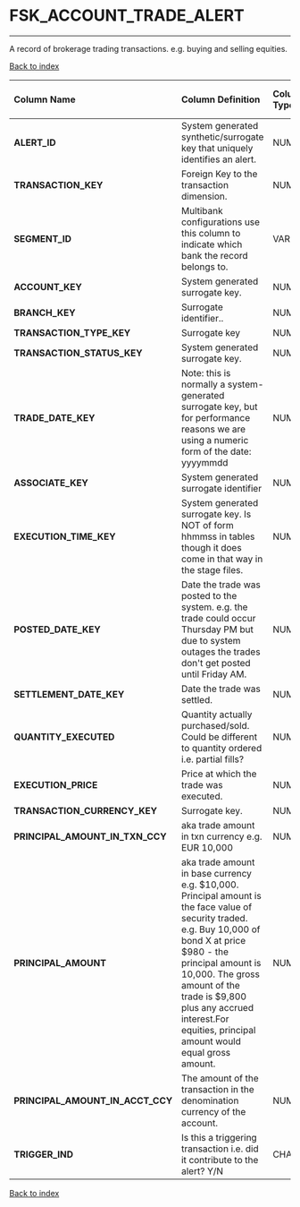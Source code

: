 # FSK_ACCOUNT_TRADE_ALERT

---

A record of brokerage trading transactions.  e.g. buying and selling equities.

[Back to index](./index.md)

| Column Name                      | Column Definition                                                                                                                                                                                                                                                                                              | Column Data Type   | Column Null Option   | PK   | FK   |
|:---------------------------------|:---------------------------------------------------------------------------------------------------------------------------------------------------------------------------------------------------------------------------------------------------------------------------------------------------------------|:-------------------|:---------------------|:-----|:-----|
| **ALERT_ID**                     | System generated synthetic/surrogate key that uniquely identifies an alert.                                                                                                                                                                                                                                    | NUMBER(12)         | Not Null             | Yes  | No   |
| **TRANSACTION_KEY**              | Foreign Key to the transaction dimension.                                                                                                                                                                                                                                                                      | NUMBER(12)         | Not Null             | Yes  | No   |
| **SEGMENT_ID**                   | Multibank configurations use this column to indicate which bank the record belongs to.                                                                                                                                                                                                                         | VARCHAR2(128)      | Not Null             | Yes  | No   |
| **ACCOUNT_KEY**                  | System generated surrogate key.                                                                                                                                                                                                                                                                                | NUMBER(12)         | Not Null             | No   | No   |
| **BRANCH_KEY**                   | Surrogate identifier..                                                                                                                                                                                                                                                                                         | NUMBER(12)         | Null                 | No   | No   |
| **TRANSACTION_TYPE_KEY**         | Surrogate key                                                                                                                                                                                                                                                                                                  | NUMBER(12)         | Null                 | No   | No   |
| **TRANSACTION_STATUS_KEY**       | System generated surrogate key.                                                                                                                                                                                                                                                                                | NUMBER(5)          | Null                 | No   | No   |
| **TRADE_DATE_KEY**               | Note: this is normally a system-generated surrogate key, but for performance reasons we are using a numeric form of the date: yyyymmdd                                                                                                                                                                         | NUMBER(8,0)        | Null                 | No   | No   |
| **ASSOCIATE_KEY**                | System generated surrogate identifier                                                                                                                                                                                                                                                                          | NUMBER(12)         | Null                 | No   | No   |
| **EXECUTION_TIME_KEY**           | System generated surrogate key.  Is NOT of form hhmmss in tables though it does come in that way in the stage files.                                                                                                                                                                                           | NUMBER(6)          | Null                 | No   | No   |
| **POSTED_DATE_KEY**              | Date the trade was posted to the system.  e.g. the trade could occur Thursday PM but due to system outages the trades don't get posted until Friday AM.                                                                                                                                                        | NUMBER(8)          | Not Null             | No   | No   |
| **SETTLEMENT_DATE_KEY**          | Date the trade was settled.                                                                                                                                                                                                                                                                                    | NUMBER(8,0)        | Not Null             | No   | No   |
| **QUANTITY_EXECUTED**            | Quantity actually purchased/sold.  Could be different to quantity ordered i.e. partial fills?                                                                                                                                                                                                                  | NUMBER(15,5)       | Null                 | No   | No   |
| **EXECUTION_PRICE**              | Price at which the trade was executed.                                                                                                                                                                                                                                                                         | NUMBER(10,5)       | Null                 | No   | No   |
| **TRANSACTION_CURRENCY_KEY**     | Surrogate key.                                                                                                                                                                                                                                                                                                 | NUMBER(5)          | Null                 | No   | No   |
| **PRINCIPAL_AMOUNT_IN_TXN_CCY**  | aka trade amount in txn currency e.g. EUR 10,000                                                                                                                                                                                                                                                               | NUMBER(15,5)       | Null                 | No   | No   |
| **PRINCIPAL_AMOUNT**             | aka trade amount in base currency e.g. $10,000.  Principal amount is the face value of security traded.  e.g. Buy 10,000 of bond X at price $980 - the principal amount is 10,000.  The gross amount of the trade is $9,800 plus any accrued interest.For equities, principal amount would equal gross amount. | NUMBER(15,5)       | Null                 | No   | No   |
| **PRINCIPAL_AMOUNT_IN_ACCT_CCY** | The amount of the transaction in the denomination currency of the account.                                                                                                                                                                                                                                     | NUMBER(15,5)       | Not Null             | No   | No   |
| **TRIGGER_IND**                  | Is this a triggering transaction i.e. did it contribute to the alert?  Y/N                                                                                                                                                                                                                                     | CHAR(1)            | Null                 | No   | No   |

[Back to index](./index.md)